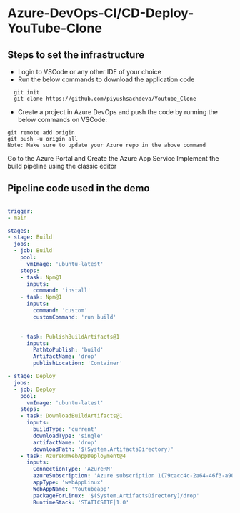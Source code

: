 # Azure-DevOps-CI/CD-Deploy-YouTube-Clone
## Steps to set the infrastructure
- Login to VSCode or any other IDE of your choice
- Run the below commands to download the application code

```
  git init
  git clone https://github.com/piyushsachdeva/Youtube_Clone
```
- Create a project in Azure DevOps and push the code by running the below commands on VSCode:

```
git remote add origin
git push -u origin all
Note: Make sure to update your Azure repo in the above command
```
Go to the Azure Portal and Create the Azure App Service
Implement the build pipeline using the classic editor

## Pipeline code used in the demo

``` YAML

trigger: 
- main

stages:
- stage: Build
  jobs:
  - job: Build
    pool:
      vmImage: 'ubuntu-latest'
    steps:
    - task: Npm@1
      inputs:
        command: 'install'
    - task: Npm@1
      inputs:
        command: 'custom'
        customCommand: 'run build'

    
    - task: PublishBuildArtifacts@1
      inputs:
        PathtoPublish: 'build'
        ArtifactName: 'drop'
        publishLocation: 'Container'

- stage: Deploy 
  jobs:
  - job: Deploy
    pool:
      vmImage: 'ubuntu-latest'
    steps:
    - task: DownloadBuildArtifacts@1
      inputs:
        buildType: 'current'
        downloadType: 'single'
        artifactName: 'drop'
        downloadPath: '$(System.ArtifactsDirectory)'
    - task: AzureRmWebAppDeployment@4
      inputs:
        ConnectionType: 'AzureRM'
        azureSubscription: 'Azure subscription 1(79cacc4c-2a64-46f3-a90f-56e5c46961cc)'
        appType: 'webAppLinux'
        WebAppName: 'Youtubeapp'
        packageForLinux: '$(System.ArtifactsDirectory)/drop'
        RuntimeStack: 'STATICSITE|1.0'
```

